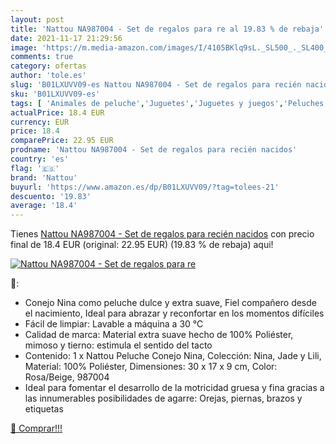 ```yaml
---
layout: post
title: 'Nattou NA987004 - Set de regalos para re al 19.83 % de rebaja'
date: 2021-11-17 21:29:56
image: 'https://m.media-amazon.com/images/I/4105BKlq9sL._SL500_._SL400_.jpg'
comments: true
category: ofertas
author: 'tole.es'
slug: 'B01LXUVV09-es Nattou NA987004 - Set de regalos para recién nacidos'
sku: 'B01LXUVV09-es'
tags: [ 'Animales de peluche','Juguetes','Juguetes y juegos','Peluches','nacido','nattou','recién', ]
actualPrice: 18.4 EUR
currency: EUR
price: 18.4
comparePrice: 22.95 EUR
prodname: 'Nattou NA987004 - Set de regalos para recién nacidos'
country: 'es'
flag: '🇪🇸'
brand: 'Nattou'
buyurl: 'https://www.amazon.es/dp/B01LXUVV09/?tag=tolees-21'
descuento: '19.83'
average: '18.4'
---
```


Tienes [Nattou NA987004 - Set de regalos para recién nacidos](https://www.amazon.es/dp/B01LXUVV09/?tag=tolees-21) con precio final de  18.4 EUR (original: 22.95 EUR) (19.83 %  de rebaja) aqui!

[![Nattou NA987004 - Set de regalos para re](https://m.media-amazon.com/images/I/4105BKlq9sL._SL500_._SL400_.jpg)](https://www.amazon.es/dp/B01LXUVV09/?tag=tolees-21)

🔎:

- Conejo Nina como peluche dulce y extra suave, Fiel compañero desde el nacimiento, Ideal para abrazar y reconfortar en los momentos difíciles
- Fácil de limpiar: Lavable a máquina a 30 °C
- Calidad de marca: Material extra suave hecho de 100% Poliéster, mimoso y tierno: estimula el sentido del tacto
- Contenido: 1 x Nattou Peluche Conejo Nina, Colección: Nina, Jade y Lili, Material: 100% Poliéster, Dimensiones: 30 x 17 x 9 cm, Color: Rosa/Beige, 987004
- Ideal para fomentar el desarrollo de la motricidad gruesa y fina gracias a las innumerables posibilidades de agarre: Orejas, piernas, brazos y etiquetas

[🛒 Comprar!!!](https://www.amazon.es/dp/B01LXUVV09/?tag=tolees-21)
